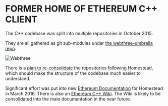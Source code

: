 # FORMER HOME OF ETHEREUM C++ CLIENT

The C++ codebase was split into multiple repositories in October 2015.

They are all gathered as git sub-modules under [the webthree-umbrella repo](https://github.com/ethereum/webthree-umbrella/).

![Webthree](http://doublethinkco.github.io/webthree-umbrella-cross/images/dependency_graph.svg)

There is a [plan to re-consolidate]([https://github.com/ethereum/webthree-umbrella/issues/251) the repositories following Homestead, which should make the structure of the codebase much easier to understand.

Significant effort was put into new [Ethereum Documentation](http://docs.ethereum.org/) for Homestead in March 2016.  There is also an [Ethereum C++ Wiki](https://github.com/ethereum/webthree-umbrella/wiki).  The Wiki is likely to be consolidated into the main documentation in the near future.
